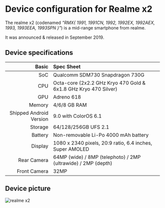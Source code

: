 Device configuration for Realme x2
=========================================

The realme x2 (codenamed _"RMX{ 1991, 1991CN, 1992, 1992EX, 1992AEX, 1993, 1993EEA, 1993SPN }"_) is a mid-range smartphone from realme.

It was announced & released in September 2019.

## Device specifications

Basic   | Spec Sheet
-------:|:-------------------------
SoC     | Qualcomm SDM730 Snapdragon 730G
CPU     | Octa-core (2x2.2 GHz Kryo 470 Gold & 6x1.8 GHz Kryo 470 Silver)
GPU     | Adreno 618
Memory  | 4/6/8 GB RAM
Shipped Android Version | 9.0 with ColorOS 6.1
Storage | 64/128/256GB UFS 2.1
Battery | Non-removable Li-Po 4000 mAh battery
Display | 1080 x 2340 pixels, 20:9 ratio, 6.4 inches, Super AMOLED
Rear Camera  | 64MP (wide) / 8MP (telephoto) / 2MP (ultrawide) / 2MP (depth)
Front Camera | 32MP

## Device picture
![realme x2](https://csmobiles.com/28289-large_default/realme-x2-6-4-8gb-128gb-dual-sim-pearl-white.jpg "realme x2 in lunar white")
